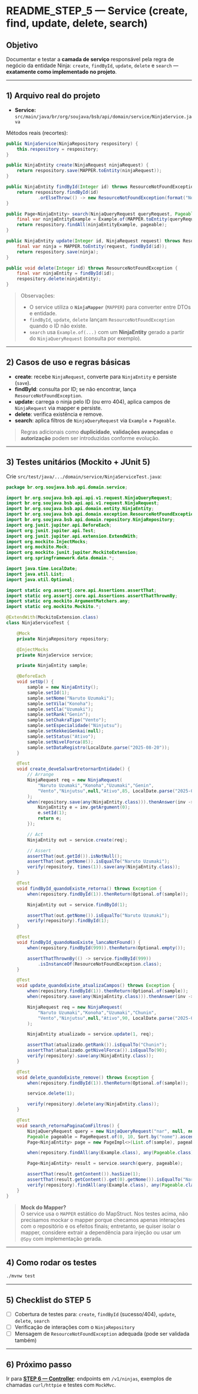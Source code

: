# README_STEP_5 — Service (create, find, update, delete, search)

## Objetivo
Documentar e testar a **camada de serviço** responsável pela regra de negócio da entidade Ninja: `create`, `findById`, `update`, `delete` e `search` — **exatamente como implementado no projeto**.

---

## 1) Arquivo real do projeto
- **Service:** `src/main/java/br/org/soujava/bsb/api/domain/service/NinjaService.java`

Métodos reais (recortes):
```java
public NinjaService(NinjaRepository respository) {
    this.respository = respository;
}

public NinjaEntity create(NinjaRequest ninjaRequest) {
    return respository.save(MAPPER.toEntity(ninjaRequest));
}

public NinjaEntity findById(Integer id) throws ResourceNotFoundException {
    return respository.findById(id)
            .orElseThrow(() -> new ResourceNotFoundException(format("Not found regitstry with code {0}", id)));
}

public Page<NinjaEntity> search(NinjaQueryRequest queryRequest, Pageable pageable) {
    final var ninjaEntityExample = Example.of(MAPPER.toEntity(queryRequest));
    return respository.findAll(ninjaEntityExample, pageable);
}

public NinjaEntity update(Integer id, NinjaRequest request) throws ResourceNotFoundException {
    final var ninja = MAPPER.toEntity(request, findById(id));
    return respository.save(ninja);
}

public void delete(Integer id) throws ResourceNotFoundException {
    final var ninjaEntity = findById(id);
    respository.delete(ninjaEntity);
}
```
> Observações:
> - O service utiliza o **`NinjaMapper`** (`MAPPER`) para converter entre DTOs e entidade.
> - `findById`, `update`, `delete` lançam `ResourceNotFoundException` quando o ID não existe.
> - `search` usa `Example.of(...)` com um **NinjaEntity** gerado a partir do `NinjaQueryRequest` (consulta por exemplo).

---

## 2) Casos de uso e regras básicas
- **create**: recebe `NinjaRequest`, converte para `NinjaEntity` e persiste (`save`).  
- **findById**: consulta por ID; se não encontrar, lança `ResourceNotFoundException`.  
- **update**: carrega o ninja pelo ID (ou erro 404), aplica campos de `NinjaRequest` via mapper e persiste.  
- **delete**: verifica existência e remove.  
- **search**: aplica filtros de `NinjaQueryRequest` via `Example` + `Pageable`.

> Regras adicionais como **duplicidade**, **validações avançadas** e **autorização** podem ser introduzidas conforme evolução.

---

## 3) Testes unitários (Mockito + JUnit 5)

Crie `src/test/java/.../domain/service/NinjaServiceTest.java`:

```java
package br.org.soujava.bsb.api.domain.service;

import br.org.soujava.bsb.api.api.v1.request.NinjaQueryRequest;
import br.org.soujava.bsb.api.api.v1.request.NinjaRequest;
import br.org.soujava.bsb.api.domain.entity.NinjaEntity;
import br.org.soujava.bsb.api.domain.exception.ResourceNotFoundException;
import br.org.soujava.bsb.api.domain.repository.NinjaRepository;
import org.junit.jupiter.api.BeforeEach;
import org.junit.jupiter.api.Test;
import org.junit.jupiter.api.extension.ExtendWith;
import org.mockito.InjectMocks;
import org.mockito.Mock;
import org.mockito.junit.jupiter.MockitoExtension;
import org.springframework.data.domain.*;

import java.time.LocalDate;
import java.util.List;
import java.util.Optional;

import static org.assertj.core.api.Assertions.assertThat;
import static org.assertj.core.api.Assertions.assertThatThrownBy;
import static org.mockito.ArgumentMatchers.any;
import static org.mockito.Mockito.*;

@ExtendWith(MockitoExtension.class)
class NinjaServiceTest {

    @Mock
    private NinjaRepository repository;

    @InjectMocks
    private NinjaService service;

    private NinjaEntity sample;

    @BeforeEach
    void setUp() {
        sample = new NinjaEntity();
        sample.setId(1);
        sample.setNome("Naruto Uzumaki");
        sample.setVila("Konoha");
        sample.setCla("Uzumaki");
        sample.setRank("Genin");
        sample.setChakraTipo("Vento");
        sample.setEspecialidade("Ninjutsu");
        sample.setKekkeiGenkai(null);
        sample.setStatus("Ativo");
        sample.setNivelForca(85);
        sample.setDataRegistro(LocalDate.parse("2025-08-20"));
    }

    @Test
    void create_deveSalvarEretornarEntidade() {
        // Arrange
        NinjaRequest req = new NinjaRequest(
            "Naruto Uzumaki","Konoha","Uzumaki","Genin",
            "Vento","Ninjutsu",null,"Ativo",85, LocalDate.parse("2025-08-20")
        );
        when(repository.save(any(NinjaEntity.class))).thenAnswer(inv -> {
            NinjaEntity e = inv.getArgument(0);
            e.setId(1);
            return e;
        });

        // Act
        NinjaEntity out = service.create(req);

        // Assert
        assertThat(out.getId()).isNotNull();
        assertThat(out.getNome()).isEqualTo("Naruto Uzumaki");
        verify(repository, times(1)).save(any(NinjaEntity.class));
    }

    @Test
    void findById_quandoExiste_retorna() throws Exception {
        when(repository.findById(1)).thenReturn(Optional.of(sample));

        NinjaEntity out = service.findById(1);

        assertThat(out.getNome()).isEqualTo("Naruto Uzumaki");
        verify(repository).findById(1);
    }

    @Test
    void findById_quandoNaoExiste_lancaNotFound() {
        when(repository.findById(999)).thenReturn(Optional.empty());

        assertThatThrownBy(() -> service.findById(999))
            .isInstanceOf(ResourceNotFoundException.class);
    }

    @Test
    void update_quandoExiste_atualizaCampos() throws Exception {
        when(repository.findById(1)).thenReturn(Optional.of(sample));
        when(repository.save(any(NinjaEntity.class))).thenAnswer(inv -> inv.getArgument(0));

        NinjaRequest req = new NinjaRequest(
            "Naruto Uzumaki","Konoha","Uzumaki","Chunin",
            "Vento","Ninjutsu",null,"Ativo",90, LocalDate.parse("2025-08-20")
        );

        NinjaEntity atualizado = service.update(1, req);

        assertThat(atualizado.getRank()).isEqualTo("Chunin");
        assertThat(atualizado.getNivelForca()).isEqualTo(90);
        verify(repository).save(any(NinjaEntity.class));
    }

    @Test
    void delete_quandoExiste_remove() throws Exception {
        when(repository.findById(1)).thenReturn(Optional.of(sample));

        service.delete(1);

        verify(repository).delete(any(NinjaEntity.class));
    }

    @Test
    void search_retornaPaginaComFiltros() {
        NinjaQueryRequest query = new NinjaQueryRequest("nar", null, null, null, null, null, null, null, null, null);
        Pageable pageable = PageRequest.of(0, 10, Sort.by("nome").ascending());
        Page<NinjaEntity> page = new PageImpl<>(List.of(sample), pageable, 1);

        when(repository.findAll(any(Example.class), any(Pageable.class))).thenReturn(page);

        Page<NinjaEntity> result = service.search(query, pageable);

        assertThat(result.getContent()).hasSize(1);
        assertThat(result.getContent().get(0).getNome()).isEqualTo("Naruto Uzumaki");
        verify(repository).findAll(any(Example.class), any(Pageable.class));
    }
}
```

> **Mock do Mapper?**  
> O service usa o `MAPPER` estático do MapStruct. Nos testes acima, não precisamos mockar o mapper porque checamos apenas interações com o repositório e os efeitos finais; entretanto, se quiser isolar o mapper, considere extrair a dependência para injeção ou usar um `@Spy` com implementação gerada.

---

## 4) Como rodar os testes
```bash
./mvnw test
```

---

## 5) Checklist do STEP 5
- [ ] Cobertura de testes para: `create`, `findById` (sucesso/404), `update`, `delete`, `search`
- [ ] Verificação de interações com o `NinjaRepository`
- [ ] Mensagem de `ResourceNotFoundException` adequada (pode ser validada também)

---

## 6) Próximo passo
Ir para **[STEP 6 — Controller](README_STEP_6.md)**: endpoints em `/v1/ninjas`, exemplos de chamadas `curl/httpie` e testes com `MockMvc`.
